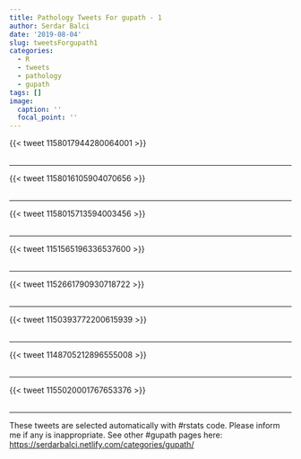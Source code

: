 ```yaml
---
title: Pathology Tweets For gupath - 1
author: Serdar Balci
date: '2019-08-04'
slug: tweetsForgupath1
categories:
  - R
  - tweets
  - pathology
  - gupath
tags: []
image:
  caption: ''
  focal_point: ''
---
```



{{< tweet 1158017944280064001 >}}
<br>
<br>
<hr>
{{< tweet 1158016105904070656 >}}
<br>
<br>
<hr>
{{< tweet 1158015713594003456 >}}
<br>
<br>
<hr>
{{< tweet 1151565196336537600 >}}
<br>
<br>
<hr>
{{< tweet 1152661790930718722 >}}
<br>
<br>
<hr>
{{< tweet 1150393772200615939 >}}
<br>
<br>
<hr>
{{< tweet 1148705212896555008 >}}
<br>
<br>
<hr>
{{< tweet 1155020001767653376 >}}
<br>
<br>
<hr>


These tweets are selected automatically with #rstats code. Please inform me if any is inappropriate.
See other #gupath pages here: https://serdarbalci.netlify.com/categories/gupath/

